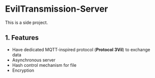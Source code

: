# EvilTransmission-Server

This is a side project.

## 1. Features

- Have dedicated MQTT-inspired protocol (**Protocol 3Vil**) to exchange data
- Asynchronous server
- Hash control mechanism for file
- Encryption

###

